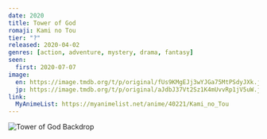 ```yaml
---
date: 2020
title: Tower of God
romaji: Kami no Tou
tier: "?"
released: 2020-04-02
genres: [action, adventure, mystery, drama, fantasy]
seen:
  first: 2020-07-07
image:
  en: https://image.tmdb.org/t/p/original/fUs9KMgEJj3wYJGa75MtPSdyJXk.jpg
  jp: https://image.tmdb.org/t/p/original/aJdbJ37Vt2Sz1K4mUvvRp1jV5uW.jpg
link:
  MyAnimeList: https://myanimelist.net/anime/40221/Kami_no_Tou
---
```


![Tower of God Backdrop](https://image.tmdb.org/t/p/original/bkvkJyLqOk2ZbELDEukEAXEatrt.jpg)
